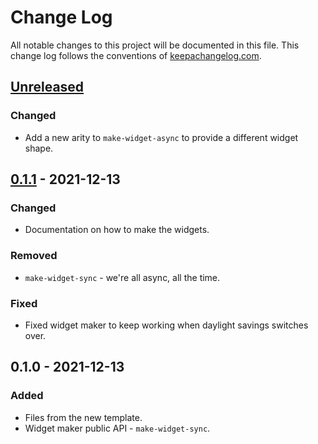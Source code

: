 # Change Log
All notable changes to this project will be documented in this file. This change log follows the conventions of [keepachangelog.com](http://keepachangelog.com/).

## [Unreleased]
### Changed
- Add a new arity to `make-widget-async` to provide a different widget shape.

## [0.1.1] - 2021-12-13
### Changed
- Documentation on how to make the widgets.

### Removed
- `make-widget-sync` - we're all async, all the time.

### Fixed
- Fixed widget maker to keep working when daylight savings switches over.

## 0.1.0 - 2021-12-13
### Added
- Files from the new template.
- Widget maker public API - `make-widget-sync`.

[Unreleased]: https://sourcehost.site/your-name/interprete-scheme/compare/0.1.1...HEAD
[0.1.1]: https://sourcehost.site/your-name/interprete-scheme/compare/0.1.0...0.1.1
